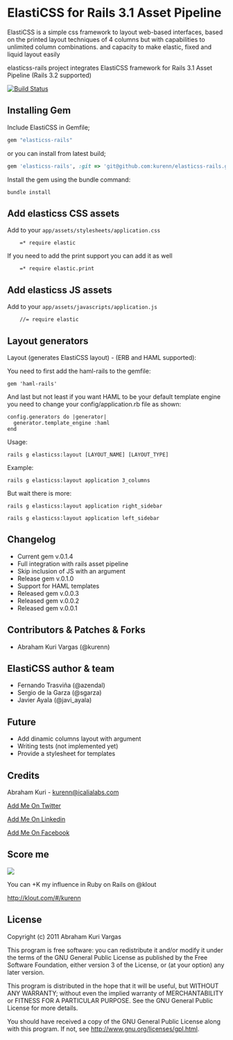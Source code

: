 # ElastiCSS for Rails 3.1 Asset Pipeline
ElastiCSS is a simple css framework to layout web-based interfaces, based on the printed layout techniques of 4 columns but with capabilities to unlimited column combinations. and capacity to make elastic, fixed and liquid layout easily 

elasticss-rails project integrates ElastiCSS framework for Rails 3.1 Asset Pipeline (Rails 3.2 supported)

[![Build Status](https://secure.travis-ci.org/kurenn/elasticss-rails.png?branch=master)](http://travis-ci.org/kurenn/elasticss-rails)

## Installing Gem

Include ElastiCSS in Gemfile;

```ruby
gem "elasticss-rails"
```

or you can install from latest build;

```ruby
gem 'elasticss-rails', :git => 'git@github.com:kurenn/elasticss-rails.git'
```

Install the gem using the bundle command:

    bundle install


## Add elasticss CSS assets

Add to your `app/assets/stylesheets/application.css`

		=* require elastic

If you need to add the print support you can add it as well
		
		=* require elastic.print

## Add elasticss JS assets

Add to your `app/assets/javascripts/application.js`

		//= require elastic

## Layout generators

Layout (generates ElastiCSS layout) - (ERB and HAML supported):

You need to first add the haml-rails to the gemfile:
    
    gem 'haml-rails'

And last but not least if you want HAML to be your default template engine you
need to change your config/application.rb file as shown:

    config.generators do |generator|
      generator.template_engine :haml
    end


Usage:


    rails g elasticss:layout [LAYOUT_NAME] [LAYOUT_TYPE]


Example:


    rails g elasticss:layout application 3_columns

But wait there is more:

    rails g elasticss:layout application right_sidebar

    rails g elasticss:layout application left_sidebar


## Changelog
<ul>
  <li>Current gem v.0.1.4</li>
	<li>Full integration with rails asset pipeline</li>
  <li>Skip inclusion of JS with an argument</li>
  <li>Release gem v.0.1.0</li>
  <li>Support for HAML templates</li>
  <li>Released gem v.0.0.3</li>
  <li>Released gem v.0.0.2</li>
  <li>Released gem v.0.0.1</li>
</ul>


## Contributors & Patches & Forks
<ul>
  <li>Abraham Kuri Vargas (@kurenn)</li>
</ul>

## ElastiCSS author & team
<ul>
  <li>Fernando Trasviña (@azendal)</li>
  <li>Sergio de la Garza (@sgarza)</li>
  <li>Javier Ayala (@javi_ayala)</li>
</ul>

## Future
<ul>
  <li>Add dinamic columns layout with argument</li>
  <li>Writing tests (not implemented yet)</li>
  <li>Provide a stylesheet for templates</li>
</ul>


## Credits
Abraham Kuri - kurenn@icalialabs.com

[Add Me On Twitter](http://twitter.com/kurenn "Follow me")

[Add Me On Linkedin](http://www.linkedin.com/pub/abraham-kuri/26/a21/b41 "Add Me On Linkedin")

[Add Me On Facebook](https://www.facebook.com/kurenn "Add Me On Facebook")


## Score me
<img src="https://addons.opera.com/media/extensions/55/14355/1.0.1-rev1/icons/icon_64x64.png"></img>

You can +K my influence in Ruby on Rails on @klout

http://klout.com/#/kurenn


## License
Copyright (c) 2011 Abraham Kuri Vargas

This program is free software: you can redistribute it and/or modify it under the terms of the GNU General Public License as published by the Free Software Foundation, either version 3 of the License, or (at your option) any later version.

This program is distributed in the hope that it will be useful, but WITHOUT ANY WARRANTY; without even the implied warranty of MERCHANTABILITY or FITNESS FOR A PARTICULAR PURPOSE. See the GNU General Public License for more details.

You should have received a copy of the GNU General Public License along with this program. If not, see http://www.gnu.org/licenses/gpl.html.
